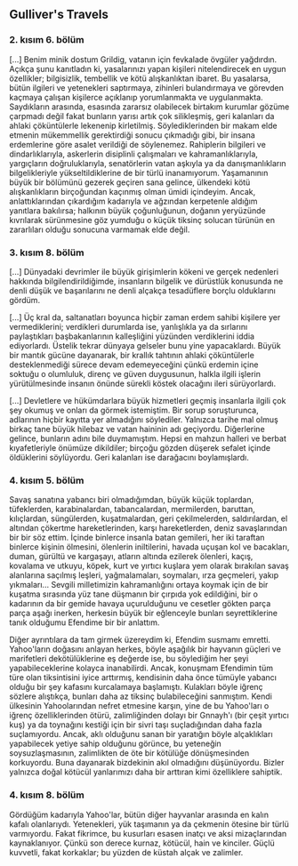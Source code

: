 ## Gulliver's Travels

### 2. kısım 6. bölüm

[...] Benim minik dostum Grildig, vatanın için fevkalade övgüler
yağdırdın. Açıkça şunu kanıtladın ki, yasalarınızı yapan kişileri
nitelendirecek en uygun özellikler; bilgisizlik, tembellik ve kötü alışkanlıktan
ibaret. Bu yasalarsa, bütün ilgileri ve yetenekleri saptırmaya, zihinleri
bulandırmaya ve görevden kaçmaya çalışan kişilerce açıklanıp yorumlanmakta ve
uygulanmakta. Saydıkların arasında, esasında zararsız olabilecek birtakım
kurumlar gözüme çarpmadı değil fakat bunların yarısı artık çok silikleşmiş,
geri kalanları da ahlaki çöküntülerle lekenenip kirletilmiş. Söylediklerinden
bir makam elde etmenin mükemmellik gerektirdiği sonucu çıkmadığı gibi, bir
insana erdemlerine göre asalet verildiği de söylenemez. Rahiplerin bilgileri ve
dindarlıklarıyla, askerlerin disiplinli çalışmaları ve kahramanlıklarıyla,
yargıçların doğruluklarıyla, senatörlerin vatan aşkıyla ya da danışmanlıkların
bilgelikleriyle yükseltildiklerine de bir türlü inanamıyorum. Yaşamanının büyük
bir bölümünü gezerek geçiren sana gelince, ülkendeki kötü alışkanlıkların
birçoğundan kaçınmış olman ümidi içindeyim. Ancak, anlattıklarından çıkardığım
kadarıyla ve ağzından kerpetenle aldığım yanıtlara bakılırsa; halkının büyük
çoğunluğunun, doğanın yeryüzünde kıvrılarak sürünmesine göz yumduğu o küçük
tiksinç solucan türünün en zararlıları olduğu sonucuna varmamak elde değil.


### 3. kısım 8. bölüm

[...] Dünyadaki devrimler ile büyük girişimlerin kökeni ve gerçek nedenleri
hakkında bilgilendirildiğimde, insanların bilgelik ve dürüstlük konusunda ne
denli düşük ve başarılarını ne denli alçakça tesadüflere borçlu olduklarını
gördüm.

[...] Üç kral da, saltanatları boyunca hiçbir zaman erdem sahibi kişilere yer
vermediklerini; verdikleri durumlarda ise, yanlışlıkla ya da sırlarını
paylaştıkları başbakanlarının kalleşliğini yüzünden verdiklerini iddia
ediyorlardı. Üstelik tekrar dünyaya gelseler bunu yine yapacaklardı. Büyük bir
mantık gücüne dayanarak, bir krallık tahtının ahlaki çöküntülerle
desteklenmediği sürece devam edemeyeceğini çünkü erdemin içine soktuğu o
olumluluk, direnç ve güven duygusunun, halkla ilgili işlerin yürütülmesinde
insanın önünde sürekli köstek olacağını ileri sürüyorlardı.

[...] Devletlere ve hükümdarlara büyük hizmetleri geçmiş insanlarla ilgili çok
şey okumuş ve onları da görmek istemiştim. Bir sorup soruşturunca, adlarının
hiçbir kayıtta yer almadığını söylediler. Yalnızca tarihe mal olmuş birkaç tane
büyük hilebaz ve vatan haininin adı geçiyordu. Diğerlerine gelince, bunların
adını bile duymamıştım. Hepsi en mahzun halleri ve berbat kıyafetleriyle önümüze
dikildiler; birçoğu gözden düşerek sefalet içinde öldüklerini söylüyordu. Geri
kalanları ise darağacını boylamışlardı.

### 4. kısım 5. bölüm

Savaş sanatına yabancı biri olmadığımdan, büyük küçük toplardan, tüfeklerden,
karabinalardan, tabancalardan, mermilerden, baruttan, kılıçlardan, süngülerden,
kuşatmalardan, geri çekilmelerden, saldırılardan, el altından çökertme
hareketlerinden, karşı hareketlerden, deniz savaşlarından bir bir söz
ettim. İçinde binlerce insanla batan gemileri, her iki taraftan binlerce kişinin
ölmesini, ölenlerin iniltilerini, havada uçuşan kol ve bacakları, duman, gürültü
ve kargaşayı, atların altında ezilerek ölenleri, kaçış, kovalama ve utkuyu,
köpek, kurt ve yırtıcı kuşlara yem olarak bırakılan savaş alanlarına saçılmış
leşleri, yağmalamaları, soymaları, ırza geçmeleri, yakıp yıkmaları... Sevgili
milletimizin kahramanlığını ortaya koymak için de bir kuşatma sırasında yüz tane
düşmanın bir çırpıda yok edildiğini, bir o kadarının da bir gemide havaya
uçurulduğunu ve cesetler gökten parça parça aşağı inerken, herkesin büyük bir
eğlenceyle bunları seyrettiklerine tanık olduğumu Efendime bir bir anlattım.

Diğer ayrıntılara da tam girmek üzereydim ki, Efendim susmamı
emretti. Yahoo'ların doğasını anlayan herkes, böyle aşağılık bir hayvanın
güçleri ve marifetleri dekötülüklerine eş değerde ise, bu söylediğim her şeyi
yapabileceklerine kolayca inanabilirdi. Ancak, konuşmam Efendimin tüm türe olan
tiksintisini iyice arttırmış, kendisinin daha önce tümüyle yabancı olduğu bir
şey kafasını kurcalamaya başlamıştı. Kulakları böyle iğrenç sözlere alıştıkça,
bunları daha az tiksinç bulabileceğini sanmıştım. Kendi ülkesinin Yahoolarından
nefret etmesine karşın, yine de bu Yahoo'ları o iğrenç özelliklerinden ötürü,
zalimliğinden dolayı bir Gnnayh'ı (bir çeşit yırtıcı kuş) ya da toynağını
kestiği için bir sivri taşı suçladığından daha fazla suçlamıyordu. Ancak, aklı
olduğunu sanan bir yaratığın böyle alçaklıkları yapabilecek yetiye sahip
olduğunu görünce, bu yeteneğin soysuzlaşmasının, zalimlikten de öte bir kötülüğe
dönüşmesinden korkuyordu. Buna dayanarak bizdekinin akıl olmadığını
düşünüyordu. Bizler yalnızca doğal kötücül yanlarımızı daha bir arttıran kimi
özelliklere sahiptik.

### 4. kısım 8. bölüm

Gördüğüm kadarıyla Yahoo'lar, bütün diğer hayvanlar arasında en kalın kafalı
olanlarıydı. Yetenekleri, yük taşımanın ya da çekmenin ötesine bir türlü
varmıyordu. Fakat fikrimce, bu kusurları esasen inatçı ve aksi mizaçlarından
kaynaklanıyor. Çünkü son derece kurnaz, kötücül, hain ve kinciler. Güçlü
kuvvetli, fakat korkaklar; bu yüzden de küstah alçak ve zalimler.
